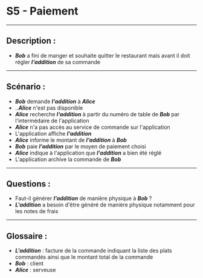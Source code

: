 # S5 - Paiement

---

## Description :

- ***Bob*** a fini de manger et souhaite quitter le restaurant mais avant il doit régler ***l'addition*** de sa commande

---

## Scénario :

- ***Bob*** demande ***l'addition*** à ***Alice***
 - ..***Alice*** n'est pas disponible
- ***Alice*** recherche ***l'addition*** à partir du numéro de table de ***Bob*** par l'intermédaire de l'application
 - ***Alice*** n'a pas accès au service de commande sur l'application
- L'application affiche ***l'addition***
- ***Alice*** informe le montant de ***l'addition*** à ***Bob***
- ***Bob*** paie ***l'addition*** par le moyen de paiement choisi
- ***Alice*** indique à l'application que ***l'addition*** a bien été réglé
- L'application archive la commande de ***Bob***

---

## Questions :
- Faut-il générer ***l'addition*** de manière physique à ***Bob*** ?
 - ***L'addition*** a besoin d'être généré de manière physique notamment pour les notes de frais

---

## Glossaire :
- ***L'addition*** : facture de la commande indiquant la liste des plats commandés ainsi que le montant total de la commande
- ***Bob*** : client
- ***Alice*** : serveuse
